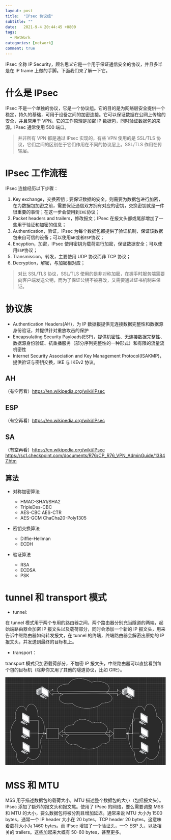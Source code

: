 ```yaml
---
layout: post
title:  "IPsec 协议组"
subtitle: ""
date:   2021-9-4 20:44:45 +0800
tags:
  - NetWork
categories: [network]
comment: true
---
```


IPsec 全称 IP Security，顾名思义它是一个用于保证通信安全的协议，并且多半是在 IP frame 上做的手脚。下面我们来了解一下它。

# 什么是 IPsec

IPsec 不是一个单独的协议，它是一个协议组。它的目的是为网络层安全提供一个稳定，持久的基础，可用于设备之间的加密连接。它可以保证数据在公网上传输的安全，并且常用于 VPN。它的工作原理是加密 IP 数据包，同时验证数据包的来源。IPsec 通常使用 500 端口。

> 并非所有 VPN 都是通过 IPsec 实现的，有些 VPN 使用的是 SSL/TLS 协议，它们之间的区别在于它们作用在不同的协议层上。SSL/TLS 作用在传输层。
<!-- more -->
# IPsec 工作流程

IPsec 连接经历以下步骤：

1. Key exchange，交换密钥；要保证数据的安全，则需要为数据包进行加密，在为数据包加密之前，需要保证通信双方拥有对应的密钥，交换密钥就是一件很重要的事情；在这一步会使用到`IKE`协议；
2. Packet headers and trailers，修改报文；IPsec 在报文头部或尾部增加了一些用于验证和加密的信息；
3. Authentication，验证，IPsec 为每个数据包都提供了验证机制，保证该数据包来自可信的设备；可以使用`AH`或者`ESP`协议；
4. Encyption，加密，IPsec 使用密钥为载荷进行加密，保证数据安全；可以使用`ESP`协议；
5. Transmission，转发，主要使用 UDP 协议而非 TCP 协议；
6. Decryption，解密，与加密相对应；

> 对比 SSL/TLS 协议，SSL/TLS 使用的是非对称加密，在握手时服务端需要向客户端发送公钥，而为了保证公钥不被篡改，又需要通过证书机制来保证。

# 协议族

- Authentication Headers(AH)，为 IP 数据报提供无连接数据完整性和数据源身份验证，并提供针对重放攻击的保护
- Encapsulating Security Payloads(ESP)，提供机密性、无连接数据完整性、数据源身份验证、抗重播服务（部分序列完整性的一种形式）和有限的流量流机密性
- Internet Security Association and Key Management Protocol(ISAKMP)，提供验证与密钥交换，IKE 与 IKEv2 协议。

## AH

（有空再看）https://en.wikipedia.org/wiki/IPsec

## ESP

（有空再看）https://en.wikipedia.org/wiki/IPsec

## SA

（有空再看）https://en.wikipedia.org/wiki/IPsec https://sc1.checkpoint.com/documents/R76/CP_R76_VPN_AdminGuide/13847.htm

## 算法

- 对称加密算法

  - HMAC-SHA1/SHA2
  - TripleDes-CBC
  - AES-CBC AES-CTR
  - AES-GCM ChaCha20-Poly1305

- 密钥交换算法

  - Diffie-Hellman
  - ECDH

- 验证算法

  - RSA
  - ECDSA
  - PSK

# tunnel 和 transport 模式

- tunnel:

在 tunnel 模式用于两个专用的路由器之间，两个路由器分别充当隧道的两端，起始端路由器会加密 IP 报文头以及载荷部分，同时会添加一个新的 IP 报文头，用来告诉中继路由器如何转发报文，在 tunnel 的终端，终端路由器会解密出原始的 IP 报文头，并发送到最终的目标机上。

- transport：

transport 模式只加密载荷部分，不加密 IP 报文头，中继路由器可以直接看到每个包的目标机（除非你又用了其他的隧道协议，比如 GRE）。

![image-20210904215816930](/pictures/image-20210904215816930.png)

# MSS 和 MTU

MSS 用于描述数据包的载荷大小，MTU 描述整个数据包的大小（包括报文头）。IPsec 添加了额外的报文头和报文尾。使用了 IPsec 的网络，要么需要调整 MSS 和 MTU 的大小，要么数据包将被分割且增加延迟。通常来说 MTU 大小为 1500 bytes，通常一个 IP header 大小在 20 bytes，TCP header 20 bytes，这意味着载荷大小为 1460 bytes。而 IPsec 增加了一个验证头，一个 ESP 头，以及相关的 trailers。这些加起来大概有 50-60 bytes，甚至更多。

